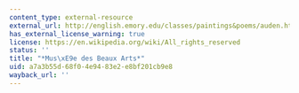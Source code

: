 ```yaml
---
content_type: external-resource
external_url: http://english.emory.edu/classes/paintings&poems/auden.html
has_external_license_warning: true
license: https://en.wikipedia.org/wiki/All_rights_reserved
status: ''
title: "*Mus\xE9e des Beaux Arts*"
uid: a7a3b55d-68f0-4e94-83e2-e8bf201cb9e8
wayback_url: ''
---
```

